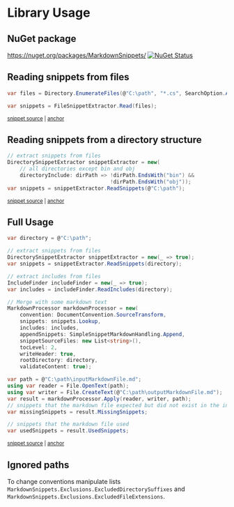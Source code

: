 <!--
GENERATED FILE - DO NOT EDIT
This file was generated by [MarkdownSnippets](https://github.com/SimonCropp/MarkdownSnippets).
Source File: /docs/mdsource/api.source.md
To change this file edit the source file and then run MarkdownSnippets.
-->

# Library Usage


## NuGet package

https://nuget.org/packages/MarkdownSnippets/ [![NuGet Status](https://img.shields.io/nuget/v/MarkdownSnippets.svg)](https://www.nuget.org/packages/MarkdownSnippets/)


## Reading snippets from files

<!-- snippet: ReadingFilesSimple -->
<a id='snippet-readingfilessimple'></a>
```cs
var files = Directory.EnumerateFiles(@"C:\path", "*.cs", SearchOption.AllDirectories);

var snippets = FileSnippetExtractor.Read(files);
```
<sup><a href='/src/Tests/Snippets/Usage.cs#L9-L15' title='Snippet source file'>snippet source</a> | <a href='#snippet-readingfilessimple' title='Start of snippet'>anchor</a></sup>
<!-- endSnippet -->


## Reading snippets from a directory structure

<!-- snippet: ReadingDirectorySimple -->
<a id='snippet-readingdirectorysimple'></a>
```cs
// extract snippets from files
DirectorySnippetExtractor snippetExtractor = new(
    // all directories except bin and obj
    directoryInclude: dirPath => !dirPath.EndsWith("bin") &&
                                 !dirPath.EndsWith("obj"));
var snippets = snippetExtractor.ReadSnippets(@"C:\path");
```
<sup><a href='/src/Tests/Snippets/Usage.cs#L42-L51' title='Snippet source file'>snippet source</a> | <a href='#snippet-readingdirectorysimple' title='Start of snippet'>anchor</a></sup>
<!-- endSnippet -->


## Full Usage

<!-- snippet: markdownProcessingSimple -->
<a id='snippet-markdownprocessingsimple'></a>
```cs
var directory = @"C:\path";

// extract snippets from files
DirectorySnippetExtractor snippetExtractor = new(_ => true);
var snippets = snippetExtractor.ReadSnippets(directory);

// extract includes from files
IncludeFinder includeFinder = new(_ => true);
var includes = includeFinder.ReadIncludes(directory);

// Merge with some markdown text
MarkdownProcessor markdownProcessor = new(
    convention: DocumentConvention.SourceTransform,
    snippets: snippets.Lookup,
    includes: includes,
    appendSnippets: SimpleSnippetMarkdownHandling.Append,
    snippetSourceFiles: new List<string>(),
    tocLevel: 2,
    writeHeader: true,
    rootDirectory: directory,
    validateContent: true);

var path = @"C:\path\inputMarkdownFile.md";
using var reader = File.OpenText(path);
using var writer = File.CreateText(@"C:\path\outputMarkdownFile.md");
var result = markdownProcessor.Apply(reader, writer, path);
// snippets that the markdown file expected but did not exist in the input snippets
var missingSnippets = result.MissingSnippets;

// snippets that the markdown file used
var usedSnippets = result.UsedSnippets;
```
<sup><a href='/src/Tests/Snippets/Usage.cs#L56-L90' title='Snippet source file'>snippet source</a> | <a href='#snippet-markdownprocessingsimple' title='Start of snippet'>anchor</a></sup>
<!-- endSnippet -->


## Ignored paths

To change conventions manipulate lists `MarkdownSnippets.Exclusions.ExcludedDirectorySuffixes` and `MarkdownSnippets.Exclusions.ExcludedFileExtensions`.
